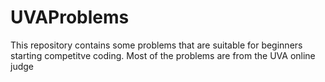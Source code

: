 # UVAProblems
This repository contains some problems that are suitable for beginners starting competitve coding. 
Most of the problems are from the UVA online judge

